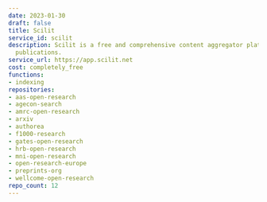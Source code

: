 ```yaml
---
date: 2023-01-30
draft: false
title: Scilit
service_id: scilit
description: Scilit is a free and comprehensive content aggregator platform for scholarly
  publications.
service_url: https://app.scilit.net
cost: completely_free
functions:
- indexing
repositories:
- aas-open-research
- agecon-search
- amrc-open-research
- arxiv
- authorea
- f1000-research
- gates-open-research
- hrb-open-research
- mni-open-research
- open-research-europe
- preprints-org
- wellcome-open-research
repo_count: 12
---
```



